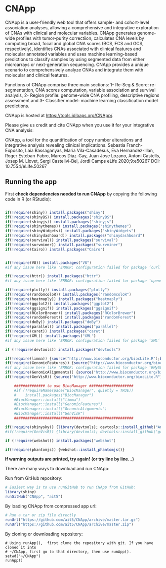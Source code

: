 # CNApp ##
CNApp is a user-friendly web tool that offers sample- and cohort-level association analyses, allowing a comprehensive and integrative exploration of CNAs with clinical and molecular variables. CNApp generates genome-wide profiles with tumor-purity correctiion, calculates CNA levels by computing broad, focal and global CNA scores (BCS, FCS and GCS, respectively), identifies CNAs associated with clinical features and molecular annotated variables and uses machine learning-based predictions to classify samples by using segmented data from either microarrays or next-generation sequencing.
CNApp provides a unique scenario to comprehensively analyze CNAs and integrate them with molecular and clinical features.

Functions of CNApp comprise three main sections: 1- Re-Seg & Score: re-segmentation, CNA scores computation, variable association and survival analysis, 2- Region profile: genome-wide CNA profiling, descriptive regions assessment and 3- Classifier model: machine learning classification model predictions.

CNApp is hosted at https://tools.idibaps.org/CNApp/.

Please give us credit and cite CNApp when you use it for your integrative CNA analysis:

CNApp, a tool for the quantification of copy number alterations and integrative analysis revealing clinical implications.
Sebastia Franch-Exposito, Laia Bassaganyas, Maria Vila-Casadesus, Eva Hernandez-Illan, Roger Esteban-Fabro, Marcos Diaz-Gay, Juan Jose Lozano, Antoni Castells, Josep M. Llovet, Sergi Castellvi-Bel, Jordi Camps
eLife 2020;9:e50267 DOI: 10.7554/eLife.50267

## Running the app ##

First __check dependencies needed to run CNApp__ by copying the following code in R (or RStudio):


```R

if(!require(shiny)) install.packages("shiny")
if(!require(shinyBS)) install.packages("shinyBS")
if(!require(shinyjs)) install.packages("shinyjs")
if(!require(shinythemes)) install.packages("shinythemes")
if(!require(shinyWidgets)) install.packages("shinyWidgets")
if(!require(shinydashboard)) install.packages("shinydashboard")
if(!require(survival)) install.packages("survival")
if(!require(survminer)) install.packages("survminer")
if(!require(Cairo)) install.packages("Cairo")


if(!require(V8)) install.packages("V8")
#if any issue here like 'ERROR: configuration failed for package ‘curl’' or 'ERROR: configuration failed for package ‘V8’' follow printed instructions on your command-line window

if(!require(httr)) install.packages("httr")
#if any issue here like 'ERROR: configuration failed for package ‘openssl’' follow printed instructions on your command-line window

if(!require(plotly)) install.packages("plotly")
if(!require(randomcoloR)) install.packages("randomcoloR")
if(!require(heatmaply)) install.packages("heatmaply")
if(!require(ggplot2)) install.packages("ggplot2")
if(!require(ggsignif)) install.packages("ggsignif")
if(!require(RColorBrewer)) install.packages("RColorBrewer")
if(!require(randomForest)) install.packages("randomForest")
if(!require(doBy)) install.packages("doBy")
if(!require(parallel)) install.packages("parallel")
if(!require(caret)) install.packages("caret")
if(!require(XML)) install.packages("XML")
#if any issue here like 'ERROR: configuration failed for package ‘XML’' ty installing 'libxml2' into your OS

if (!require(devtools)) install.packages("devtools")

if(!require(limma)) {source("http://www.bioconductor.org/biocLite.R");biocLite("limma")}
if(!require(GenomicFeatures)) {source("http://www.bioconductor.org/biocLite.R");biocLite("GenomicFeatures")}
#if any issue here like 'ERROR: configuration failed for package ‘RMySQL’' ty installing 'libmysqlclient' into your OS
if(!require(GenomicAlignments)) {source("http://www.bioconductor.org/biocLite.R");biocLite("GenomicAlignments")}
if(!require(GenVisR)) {source("http://www.bioconductor.org/biocLite.R");biocLite("GenVisR")}

    ############## to use BiocManager ####################
    #if (!requireNamespace("BiocManager", quietly = TRUE))
    #    install.packages("BiocManager")
    #BiocManager::install("limma")
    #BiocManager::install("GenomicFeatures")
    #BiocManager::install("GenomicAlignments")
    #BiocManager::install("GenVisR")
    ######################################################

if(!require(shinysky)) {library(devtools); devtools::install_github("AnalytixWare/ShinySky")}
#if(!require(GenVisR)) {library(devtools); devtools::install_github("griffithlab/GenVisR")}

if (!require(webshot)) install.packages("webshot")

if(!require(phantomjs)) {webshot::install_phantomjs()}

```
**If warning outputs are printed, try again!**
**(or try line by line...)**


There are many ways to download and run CNApp:

Run from GitHub repository:

```R
# Easiest way is to use runGitHub to run CNApp from GitHub:
library(shiny)
runGitHub("CNApp", "ait5")
```

By loading CNApp from compressed app url:

```R
# Run a tar or zip file directly
runUrl("https://github.com/ait5/CNApp/archive/master.tar.gz")
runUrl("https://github.com/ait5/CNApp/archive/master.zip")
```
By cloning or downloading repository:
```
# Using runApp(),  first clone the repository with git. If you have cloned it into
# ~/CNApp, first go to that directory, then use runApp().
setwd("~/CNApp")
runApp()
```

